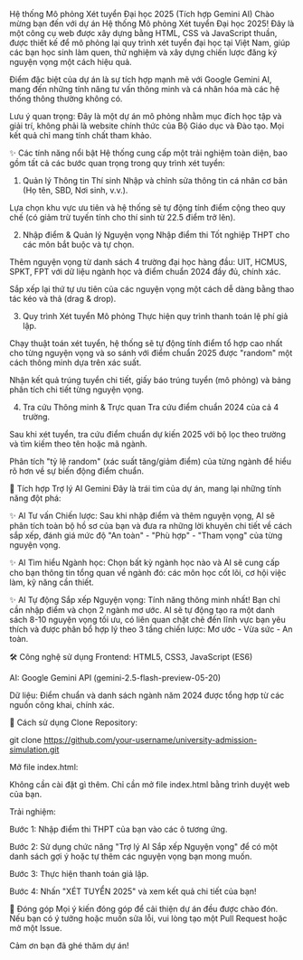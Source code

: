 Hệ thống Mô phỏng Xét tuyển Đại học 2025 (Tích hợp Gemini AI)
Chào mừng bạn đến với dự án Hệ thống Mô phỏng Xét tuyển Đại học 2025! Đây là một công cụ web được xây dựng bằng HTML, CSS và JavaScript thuần, được thiết kế để mô phỏng lại quy trình xét tuyển đại học tại Việt Nam, giúp các bạn học sinh làm quen, thử nghiệm và xây dựng chiến lược đăng ký nguyện vọng một cách hiệu quả.

Điểm đặc biệt của dự án là sự tích hợp mạnh mẽ với Google Gemini AI, mang đến những tính năng tư vấn thông minh và cá nhân hóa mà các hệ thống thông thường không có.

Lưu ý quan trọng: Đây là một dự án mô phỏng nhằm mục đích học tập và giải trí, không phải là website chính thức của Bộ Giáo dục và Đào tạo. Mọi kết quả chỉ mang tính chất tham khảo.

✨ Các tính năng nổi bật
Hệ thống cung cấp một trải nghiệm toàn diện, bao gồm tất cả các bước quan trọng trong quy trình xét tuyển:

1. Quản lý Thông tin Thí sinh
Nhập và chỉnh sửa thông tin cá nhân cơ bản (Họ tên, SBD, Nơi sinh, v.v.).

Lựa chọn khu vực ưu tiên và hệ thống sẽ tự động tính điểm cộng theo quy chế (có giảm trừ tuyến tính cho thí sinh từ 22.5 điểm trở lên).

2. Nhập điểm & Quản lý Nguyện vọng
Nhập điểm thi Tốt nghiệp THPT cho các môn bắt buộc và tự chọn.

Thêm nguyện vọng từ danh sách 4 trường đại học hàng đầu: UIT, HCMUS, SPKT, FPT với dữ liệu ngành học và điểm chuẩn 2024 đầy đủ, chính xác.

Sắp xếp lại thứ tự ưu tiên của các nguyện vọng một cách dễ dàng bằng thao tác kéo và thả (drag & drop).

3. Quy trình Xét tuyển Mô phỏng
Thực hiện quy trình thanh toán lệ phí giả lập.

Chạy thuật toán xét tuyển, hệ thống sẽ tự động tính điểm tổ hợp cao nhất cho từng nguyện vọng và so sánh với điểm chuẩn 2025 được "random" một cách thông minh dựa trên xác suất.

Nhận kết quả trúng tuyển chi tiết, giấy báo trúng tuyển (mô phỏng) và bảng phân tích chi tiết từng nguyện vọng.

4. Tra cứu Thông minh & Trực quan
Tra cứu điểm chuẩn 2024 của cả 4 trường.

Sau khi xét tuyển, tra cứu điểm chuẩn dự kiến 2025 với bộ lọc theo trường và tìm kiếm theo tên hoặc mã ngành.

Phân tích "tỷ lệ random" (xác suất tăng/giảm điểm) của từng ngành để hiểu rõ hơn về sự biến động điểm chuẩn.

🚀 Tích hợp Trợ lý AI Gemini
Đây là trái tim của dự án, mang lại những tính năng đột phá:

✨ AI Tư vấn Chiến lược: Sau khi nhập điểm và thêm nguyện vọng, AI sẽ phân tích toàn bộ hồ sơ của bạn và đưa ra những lời khuyên chi tiết về cách sắp xếp, đánh giá mức độ "An toàn" - "Phù hợp" - "Tham vọng" của từng nguyện vọng.

✨ AI Tìm hiểu Ngành học: Chọn bất kỳ ngành học nào và AI sẽ cung cấp cho bạn thông tin tổng quan về ngành đó: các môn học cốt lõi, cơ hội việc làm, kỹ năng cần thiết.

✨ AI Tự động Sắp xếp Nguyện vọng: Tính năng thông minh nhất! Bạn chỉ cần nhập điểm và chọn 2 ngành mơ ước. AI sẽ tự động tạo ra một danh sách 8-10 nguyện vọng tối ưu, có liên quan chặt chẽ đến lĩnh vực bạn yêu thích và được phân bổ hợp lý theo 3 tầng chiến lược: Mơ ước - Vừa sức - An toàn.

🛠️ Công nghệ sử dụng
Frontend: HTML5, CSS3, JavaScript (ES6)

AI: Google Gemini API (gemini-2.5-flash-preview-05-20)

Dữ liệu: Điểm chuẩn và danh sách ngành năm 2024 được tổng hợp từ các nguồn công khai, chính xác.

🚀 Cách sử dụng
Clone Repository:

git clone https://github.com/your-username/university-admission-simulation.git

Mở file index.html:

Không cần cài đặt gì thêm. Chỉ cần mở file index.html bằng trình duyệt web của bạn.

Trải nghiệm:

Bước 1: Nhập điểm thi THPT của bạn vào các ô tương ứng.

Bước 2: Sử dụng chức năng "Trợ lý AI Sắp xếp Nguyện vọng" để có một danh sách gợi ý hoặc tự thêm các nguyện vọng bạn mong muốn.

Bước 3: Thực hiện thanh toán giả lập.

Bước 4: Nhấn "XÉT TUYỂN 2025" và xem kết quả chi tiết của bạn!

🤝 Đóng góp
Mọi ý kiến đóng góp để cải thiện dự án đều được chào đón. Nếu bạn có ý tưởng hoặc muốn sửa lỗi, vui lòng tạo một Pull Request hoặc mở một Issue.

Cảm ơn bạn đã ghé thăm dự án!
